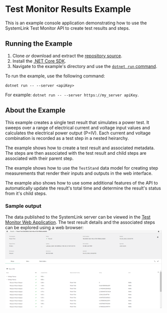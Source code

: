 Test Monitor Results Example
=================

This is an example console application demonstrating how to use the
SystemLink Test Monitor API to create test results and steps.

Running the Example
-------------------

1. Clone _or_ download and extract the [repository source](https://github.com/ni/systemlink-enterprise-examples/archive/master.zip).
2. Install the [.NET Core SDK](https://dotnet.microsoft.com/download/dotnet-core).
3. Navigate to the example's directory and use the [`dotnet run` command](https://docs.microsoft.com/en-us/dotnet/core/tools/dotnet-run?tabs=netcore21).

To run the example, use the following command:

```
dotnet run -- --server <apiKey>
```

For example: `dotnet run -- --server https://my_server apiKey`.

About the Example
-----------------

This example creates a single test result that simulates a power test.  It sweeps over a range of electrical current and voltage input values and calculates the electrical power output (P=IV).  Each current and voltage combination is recorded as a test step in a nested heirarchy.

The example shows how to create a test result and associated metadata.  The steps are then associated with the test result and child steps are associated with their parent step.

The example shows how to use the `TestStand` data model for creating step measurements that render their inputs and outputs in the web interface.

The example also shows how to use some additional features of the API to automatically update the result's total time and determine the result's status from it's child steps.

### Sample output

The data published to the SystemLink server can be viewed in the [Test Monitor Web Application](https://localhost/#testmonitor).  The test result details and the associated steps can be explored using a web browser:
![Test result and steps](./TestMonitor.png "Test result and steps")